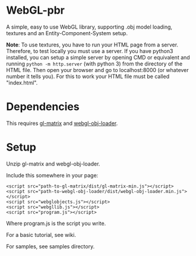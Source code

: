 # WebGL-pbr
A simple, easy to use WebGL library, supporting .obj model loading, textures and an Entity-Component-System setup.

__Note__: To use textures, you have to run your HTML page from a server. Therefore, to test locally you must use a server. If you have python3 installed, you can setup a simple server by opening CMD or equivalent and running `python -m http.server` (with python 3) from the directory of the HTML file. Then open your browser and go to localhost:8000 (or whatever number it tells you). For this to work your HTML file must be called "index.html".

# Dependencies
This requires [gl-matrix](https://github.com/toji/gl-matrix) and [webgl-obj-loader](https://github.com/frenchtoast747/webgl-obj-loader).

# Setup
Unzip gl-matrix and webgl-obj-loader.

Include this somewhere in your page:

    <script src="path-to-gl-matrix/dist/gl-matrix-min.js"></script>
    <script src="path-to-webgl-obj-loader/dist/webgl-obj-loader.min.js"></script>
    <script src="webglobjects.js"></script>
    <script src="webgllib.js"></script>
    <script src="program.js"></script>
    
Where program.js is the script you write.

For a basic tutorial, see wiki.

For samples, see samples directory.

